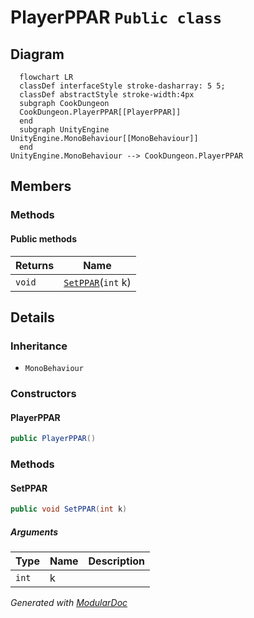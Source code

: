 # PlayerPPAR `Public class`

## Diagram
```mermaid
  flowchart LR
  classDef interfaceStyle stroke-dasharray: 5 5;
  classDef abstractStyle stroke-width:4px
  subgraph CookDungeon
  CookDungeon.PlayerPPAR[[PlayerPPAR]]
  end
  subgraph UnityEngine
UnityEngine.MonoBehaviour[[MonoBehaviour]]
  end
UnityEngine.MonoBehaviour --> CookDungeon.PlayerPPAR
```

## Members
### Methods
#### Public  methods
| Returns | Name |
| --- | --- |
| `void` | [`SetPPAR`](#setppar)(`int` k) |

## Details
### Inheritance
 - `MonoBehaviour`

### Constructors
#### PlayerPPAR
```csharp
public PlayerPPAR()
```

### Methods
#### SetPPAR
```csharp
public void SetPPAR(int k)
```
##### Arguments
| Type | Name | Description |
| --- | --- | --- |
| `int` | k |   |

*Generated with* [*ModularDoc*](https://github.com/hailstorm75/ModularDoc)

